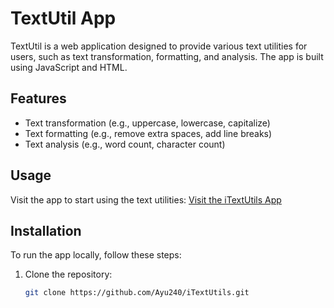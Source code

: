 # TextUtil App

TextUtil is a web application designed to provide various text utilities for users, such as text transformation, formatting, and analysis. The app is built using JavaScript and HTML.

## Features

- Text transformation (e.g., uppercase, lowercase, capitalize)
- Text formatting (e.g., remove extra spaces, add line breaks)
- Text analysis (e.g., word count, character count)

## Usage

Visit the app to start using the text utilities: [Visit the iTextUtils App](https://i-text-util-faioo0dhp-ayushs-projects-f4036635.vercel.app)

## Installation

To run the app locally, follow these steps:

1. Clone the repository:
   ```sh
   git clone https://github.com/Ayu240/iTextUtils.git
